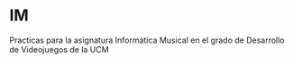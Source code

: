 # IM
Practicas para la asignatura Informática Musical en el grado de Desarrollo de Videojuegos de la UCM
